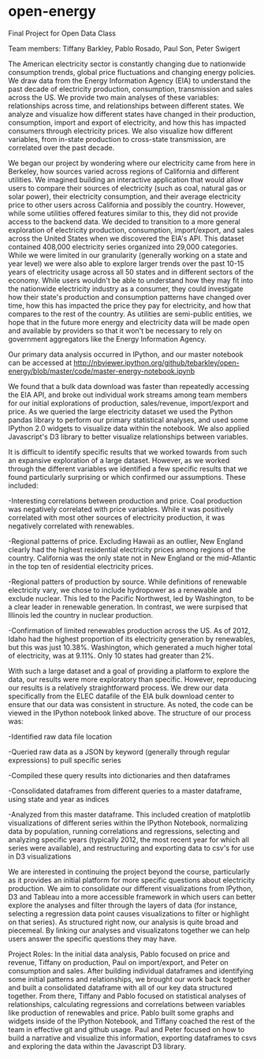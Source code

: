 open-energy
===========

Final Project for Open Data Class

Team members: Tiffany Barkley, Pablo Rosado, Paul Son, Peter Swigert

The American electricity sector is constantly changing due to nationwide consumption trends, global price fluctuations and changing energy policies. We draw data from the Energy Information Agency (EIA) to understand the past decade of electricity production, consumption, transmission and sales across the US. We provide two main analyses of these variables: relationships across time, and relationships between different states. We analyze and visualize how different states have changed in their production, consumption, import and export of electricity, and how this has impacted consumers through electricity prices. We also visualize how different variables, from in-state production to cross-state transmission, are correlated over the past decade.

We began our project by wondering where our electricity came from here in Berkeley, how sources varied across regions of California and different utilities. We imagined building an interactive application that would allow users to compare their sources of electricity (such as coal, natural gas or solar power), their electricity consumption, and their average electricity price to other users across California and possibly the country. However, while some utilities offered features similar to this, they did not provide access to the backend data. We decided to transition to a more general exploration of electricity production, consumption, import/export, and sales across the United States when we discovered the EIA's API. This dataset contained 408,000 electricity series organized into 29,000 categories. While we were limited in our granularity (generally working on a state and year level) we were also able to explore larger trends over the past 10-15 years of electricity usage across all 50 states and in different sectors of the economy. While users wouldn't be able to understand how they may fit into the nationwide electricity industry as a consumer, they could investigate how their state's production and consumption patterns have changed over time, how this has impacted the price they pay for electricity, and how that compares to the rest of the country. As utilities are semi-public entities, we hope that in the future more energy and electricity data will be made open and available by providers so that it won't be necessary to rely on government aggregators like the Energy Information Agency.

Our primary data analysis occurred in IPython, and our master notebook can be accessed at http://nbviewer.ipython.org/github/tebarkley/open-energy/blob/master/code/master-energy-notebook.ipynb

We found that a bulk data download was faster than repeatedly accessing the EIA API, and broke out individual work streams among team members for our initial explorations of production, sales/revenue, import/export and price. As we queried the large electricity dataset we used the Python pandas library to perform our primary statistical analyses, and used some IPython 2.0 widgets to visualize data within the notebook. We also applied Javascript's D3 library to better visualize relationships between variables.

It is difficult to identify specific results that we worked towards from such an expansive exploration of a large dataset. However, as we worked through the different variables we identified a few specific results that we found particularly surprising or which confirmed our assumptions. These included:

  -Interesting correlations between production and price. Coal production was negatively correlated with price variables. While it was positively correlated with most other sources of electricity production, it was negatively correlated with renewables.
  
  -Regional patterns of price. Excluding Hawaii as an outlier, New England clearly had the highest residential electricity prices among regions of the country. California was the only state not in New England or the mid-Atlantic in the top ten of residential electricity prices.
  
  -Regional patters of production by source. While definitions of renewable electricity vary, we chose to include hydropower as a renewable and exclude nuclear. This led to the Pacific Northwest, led by Washington, to be a clear leader in renewable generation. In contrast, we were surpised that Illinois led the country in nuclear production.
  
  -Confirmation of limited renewables production across the US. As of 2012, Idaho had the highest proportion of its electricity generation by renewables, but this was just 10.38%. Washington, which generated a much higher total of electricity, was at 9.11%. Only 10 states had greater than 2%.

With such a large dataset and a goal of providing a platform to explore the data, our results were more exploratory than specific. However, reproducing our results is a relatively straightforward process. We drew our data specifically from the ELEC datafile of the EIA bulk download center to ensure that our data was consistent in structure. As noted, the code can be viewed in the IPython notebook linked above. The structure of our process was:

  -Identified raw data file location
  
  -Queried raw data as a JSON by keyword (generally through regular expressions) to pull specific series
  
  -Compiled  these query results into dictionaries and then dataframes
  
  -Consolidated  dataframes from different queries to a master dataframe, using state and year as indices
  
  -Analyzed from this master dataframe. This included creation of matplotlib visualizations of different series within the IPython Notebook, normalizing data by population, running correlations and regressions, selecting and analyzing specific years (typically 2012, the most recent year for which all series were available), and restructuring and exporting data to csv's for use in D3 visualizations

We are interested in continuing the project beyond the course, particularly as it provides an initial platform for more specific questions about electricity production. We aim to consolidate our different visualizations from IPython, D3 and Tableau into a more accessible framework in which users can better explore the analyses and filter through the layers of data (for instance, selecting a regression data point causes visualizations to filter or highlight on that series). As structured right now, our analysis is quite broad and piecemeal. By linking our analyses and visualizatons together we can help users answer the specific questions they may have.


Project Roles:
In the initial data analysis, Pablo focused on price and revenue, Tiffany on production, Paul on import/export, and Peter on consumption and sales. After building individual dataframes and identifying some initial patterns and relationships, we brought our work back together and built a consolidated dataframe with all of our key data structured together. From there, Tiffany and Pablo focused on statistical analyses of relationships, calculating regressions and correlations between variables like production of renewables and price. Pablo built some graphs and widgets inside of the IPython Notebook, and Tiffany coached the rest of the team in effective git and github usage. Paul and Peter focused on how to build a narrative and visualize this information, exporting dataframes to csvs and exploring the data within the Javascript D3 library.
